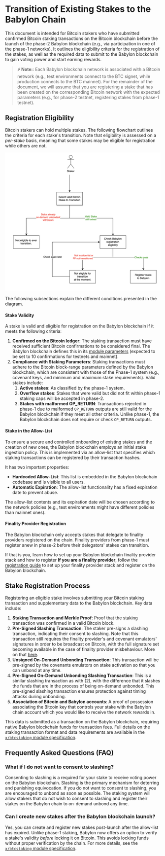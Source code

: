 # Transition of Existing Stakes to the Babylon Chain

This document is intended for Bitcoin stakers who have
submitted confirmed Bitcoin staking transactions
on the Bitcoin blockchain before the launch of
the phase-2 Babylon blockchain (e.g., via participation
in one of the phase-1 networks).
It outlines the eligibility criteria for the registration of
the stakes, as well as the required data to submit to the
Babylon blockchain to gain voting power and start earning
rewards.

> **⚡ Note:**: Each Babylon blockchain network is associated
> with a Bitcoin network (e.g.,
> test environments connect to the BTC signet,
> while production connects to the BTC mainnet).
> For the remainder of the document, we will
> assume that you are registering a stake that
> has been created on the corresponding Bitcoin network
> with the expected parameters (e.g.,
> for phase-2 testnet, registering stakes from phase-1 testnet).

## Registration Eligibility

Bitcoin stakers can hold multiple stakes. The following
flowchart outlines the criteria for each stake's transition.
Note that eligibility is assessed on a
*per-stake* basis, meaning that some stakes
may be eligible for registration while others are not.

![Stake Registration Eligibility](./static/stake-register-eligibility.png)

The following subsections explain the different
conditions presented in the diagram.

#### Stake Validity

A stake is valid and eligible for registration on the Babylon blockchain if
it meets the following criteria:
1. **Confirmed on the Bitcoin ledger**:
   The staking transaction must have received sufficient
   Bitcoin confirmations to be considered final.
   The Babylon blockchain defines this in its
   [module parameters](../proto/babylon/btccheckpoint/v1/params.proto)
   (expected to be set to 10 confirmations for testnets and mainnet).
2. **Compliance with Staking Parameters**:
   Staking transactions must adhere to the Bitcoin block-range parameters
   defined by the Babylon blockchain, which are consistent with those of
   the Phase-1 system (e.g., covenant keys, and minimum and maximum stake requirements).
   Valid stakes include:
   1. **Active stakes**: As classified by the phase-1 system.
   2. **Overflow stakes**: Stakes that were valid but did not fit within phase-1
      staking caps will be accepted in phase-2.
   3. **Stakes with malformed OP_RETURN**: Transactions rejected in phase-1
      due to malformed `OP_RETURN` outputs are still valid for the Babylon blockchain
      if they meet all other criteria. Unlike phase-1, the Babylon blockchain
      does not require or check `OP_RETURN` outputs.

#### Stake in the Allow-List

To ensure a secure and controlled onboarding of existing stakes
and the creation of new ones,
the Babylon blockchain employs an initial stake ingestion policy.
This is implemented via an allow-list that specifies which staking
transactions can be registered by their transaction hashes.

It has two important properties:
* **Hardcoded Allow-List**: This list is embedded in the Babylon blockchain
  codebase and is visible to all users.
* **Automatic Expiration**: The allow-list functionality has a fixed expiration
  date to prevent abuse.

The allow-list contents and its expiration date will be chosen
according to the network policies (e.g., test environments
might have different policies than mainnet ones).

#### Finality Provider Registration

The Babylon blockchain only accepts stakes that delegate to finality
providers registered on the chain. Finality providers from phase-1
must register anew in phase-2 before their delegators' stakes
can transition.

If that is you, learn how to set up your Babylon blockchain
finality provider stack and how to register
**If you are a finality provider**,
follow the 
[registration guide](https://github.com/babylonlabs-io/finality-provider/blob/main/docs/finality-provider-operation.md)
to set up your finality provider stack and register on the Babylon blockchain.

## Stake Registration Process

Registering an eligible stake involves submitting your Bitcoin staking
transaction and supplementary data to the Babylon blockchain.
Key data include:
1. **Staking Transaction and Merkle Proof**: Proof that the staking 
   transaction was confirmed in a valid Bitcoin block.
2. **Pre-Signed Slashing Transaction**: The staker pre-signs a
   slashing transaction, indicating their consent to slashing.
   Note that this transaction
   still requires the finality provider's and covenant emulators' signatures
   in order to be broadcast on Bitcoin, with the full signature set becoming
   available in the case of finality provider misbehaviour. More on that
   [here](./staking-script.md).
3. **Unsigned On-Demand Unbonding Transaction**:
   This transaction will be pre-signed by the covenants emulators on stake activation
   so that you can unbond at any time.
4. **Pre-Signed On-Demand Unbonding Slashing Transaction**:
   This is a similar slashing
   transaction as with (2), with the difference that it slashes the funds that
   are in the process of being on-demand unbonded. This pre-signed slashing
   transaction ensures protection against timing attacks during unbonding.
5. **Association of Bitcoin and Babylon accounts**:
   A proof of possession associating the Bitcoin key that controls your stake
   with the Babylon chain account which you would like to receive the network
   rewards in.

This data is submitted as a transaction on the Babylon blockchain,
requiring native Babylon blockchain funds for transaction fees.
Full details on the staking transaction format
and data requirements are available in the
[`x/btcstaking` module specification](../x/btcstaking).

## Frequently Asked Questions (FAQ)

### What if I do not want to consent to slashing?

Consenting to slashing is a required for your stake
to receive voting power on the Babylon blockchain.
Slashing is the primary mechanism for deterring and punishing
equivocation.
If you do not want to consent to slashing, you are encouraged
to unbond as soon as possible.
The staking system will allow stakers that do not
wish to consent to slashing and register their stakes
on the Babylon chain
to on-demand unbond any time.

### Can I create new stakes after the Babylon blockchain launch?

Yes, you can create and register new stakes post-launch after
the allow-list has expired.
Unlike phase-1 staking, Babylon now offers an option
to verify a stake's validity *before* locking it on Bitcoin.
This avoids locking funds without proper verification by
the chain. For more details, see the
[`x/btcstaking` module specification](../x/btcstaking).
